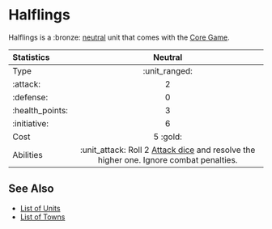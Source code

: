 # Halflings

Halflings is a :bronze: [neutral](../towns/neutral.md) unit that comes with the [Core Game](../content.md).


| Statistics | Neutral |
| :--- | :---: |
| Type | :unit_ranged: |
| :attack: | 2 |
| :defense: | 0 |
| :health_points: | 3 |
| :initiative: | 6 |
| Cost | 5 :gold: |
| Abilities | :unit_attack: Roll 2 [Attack dice](../dice.md#attack-die) and resolve the higher one. Ignore combat penalties. |


## See Also

- [List of Units](../units.md)
- [List of Towns](../towns.md)
